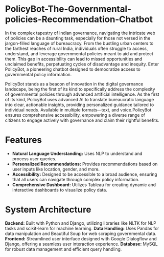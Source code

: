 # PolicyBot-The-Governmental-policies-Recommendation-Chatbot
In the complex tapestry of Indian governance, navigating the intricate web of policies can be a daunting task, especially for those not versed in the jargon-filled language of bureaucracy. From the bustling urban centers to the farthest reaches of rural India, individuals often struggle to access, understand, and leverage governmental policies meant to aid and protect them. This gap in accessibility can lead to missed opportunities and unclaimed benefits, perpetuating cycles of disadvantage and inequity. Enter PolicyBot, a pioneering chatbot designed to democratize access to governmental policy information.

PolicyBot stands as a beacon of innovation in the digital governance landscape, being the first of its kind to specifically address the complexity of governmental policies through advanced artificial intelligence. As the first of its kind, PolicyBot uses advanced AI to translate bureaucratic language into clear, actionable insights, providing personalized guidance tailored to individual needs. Available in multiple formats—text, and voice.PolicyBot ensures comprehensive accessibility, empowering a diverse range of citizens to engage actively with governance and claim their rightful benefits.

# Features

- **Natural Language Understanding:** Uses NLP to understand and process user queries.
- **Personalized Recommendations:** Provides recommendations based on user inputs like location, gender, and more.
- **Accessibility:** Designed to be accessible to a broad audience, ensuring that all users can navigate through complex policy information.
- **Comprehensive Dashboard:** Utilizes Tableau for creating dynamic and interactive dashboards to visualize policy data.

# System Architecture

**Backend:** Built with Python and Django, utilizing libraries like NLTK for NLP tasks and scikit-learn for machine learning.
**Data Handling:** Uses Pandas for data manipulation and Beautiful Soup for web scraping governmental data.
**Frontend:** Streamlined user interface designed with Google Dialogflow and Django, offering a seamless user interaction experience.
**Database:** MySQL for robust data management and efficient query handling.
